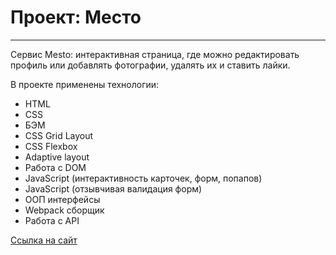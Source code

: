 # Проект: Место

---
Сервис Mesto: интерактивная страница, где можно редактировать
профиль или добавлять фотографии, удалять их и ставить лайки.

В проекте применены технологии:
* HTML
* CSS
* БЭМ
* CSS Grid Layout
* CSS Flexbox
* Adaptive layout
* Работа с DOM
* JavaScript (интерактивность карточек, форм, попапов)
* JavaScript (отзывчивая валидация форм)
* ООП интерфейсы
* Webpack сборщик
* Работа с API

[Ссылка на сайт](https://rust007-91.github.io/mesto/index.html)